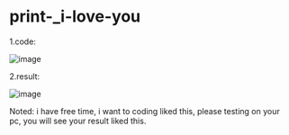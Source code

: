 # print-_i-love-you

1.code:

![image](https://user-images.githubusercontent.com/115343007/224571241-d1209cca-deb9-44e6-adc4-72a076d9e40e.png)

2.result:

![image](https://user-images.githubusercontent.com/115343007/224571252-f2b41a0e-2f5d-4b14-8486-26ea818c45e0.png)


Noted: i have free time, i want to coding liked this, please testing on your pc, you will see your result liked this.
